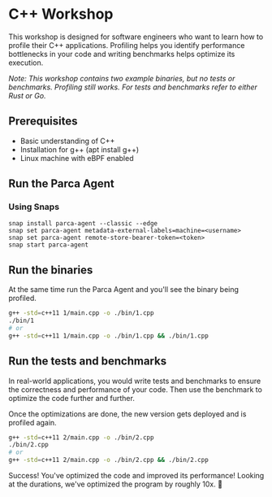 # C++ Workshop

This workshop is designed for software engineers 
who want to learn how to profile their C++ applications.
Profiling helps you identify performance bottlenecks in your code and 
writing benchmarks helps optimize its execution.

_Note: This workshop contains two example binaries, but no tests or benchmarks. Profiling still works. For tests and benchmarks refer to either Rust or Go._

## Prerequisites

* Basic understanding of C++
* Installation for g++ (apt install g++)
* Linux machine with eBPF enabled

## Run the Parca Agent

### Using Snaps
```
snap install parca-agent --classic --edge
snap set parca-agent metadata-external-labels=machine=<username> 
snap set parca-agent remote-store-bearer-token=<token>
snap start parca-agent
```

## Run the binaries

At the same time run the Parca Agent and you'll see the binary being profiled.

```bash
g++ -std=c++11 1/main.cpp -o ./bin/1.cpp
./bin/1
# or
g++ -std=c++11 1/main.cpp -o ./bin/1.cpp && ./bin/1.cpp
```

## Run the tests and benchmarks

In real-world applications, you would write tests and benchmarks to ensure the correctness and performance of your code.
Then use the benchmark to optimize the code further and further.

Once the optimizations are done, the new version gets deployed and is profiled again.

```bash
g++ -std=c++11 2/main.cpp -o ./bin/2.cpp
./bin/2.cpp
# or
g++ -std=c++11 2/main.cpp -o ./bin/2.cpp && ./bin/2.cpp
```

Success! You've optimized the code and improved its performance!
Looking at the durations, we've optimized the program by roughly 10x. 🎉
